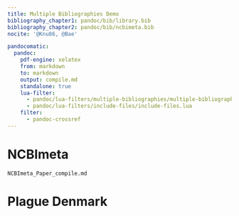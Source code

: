 ```yaml
---
title: Multiple Bibliographies Demo
bibliography_chapter1: pandoc/bib/library.bib
bibliography_chapter2: pandoc/bib/ncbimeta.bib
nocite: '@Knu86, @Bae'

pandocomatic:
  pandoc:
    pdf-engine: xelatex  
    from: markdown
    to: markdown
    output: compile.md
    standalone: true  
    lua-filter:
      - pandoc/lua-filters/multiple-bibliographies/multiple-bibliographies.lua    
      - pandoc/lua-filters/include-files/include-files.lua
    filter:
      - pandoc-crossref
---
```


# NCBImeta

```{.include shift-heading-level-by=1}
NCBImeta_Paper_compile.md
```

# Plague Denmark